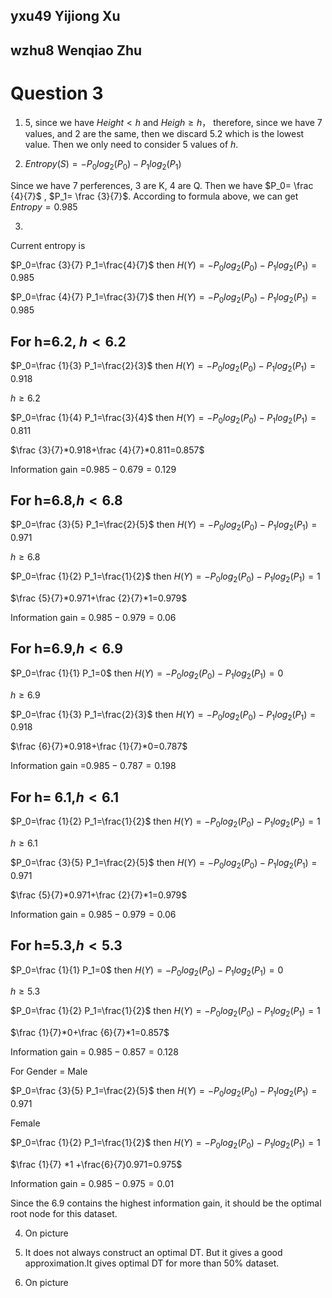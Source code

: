 ## yxu49 Yijiong Xu

## wzhu8 Wenqiao Zhu
# Question 3

1.   5, since we have $Height <h$ and $Heigh ≥ h$， therefore, since we have 7 values, and 2 are the same, then we discard 5.2 which is the lowest value. Then we only need to consider 5 values of $h$.

2.   $Entropy(S)=-P_{0} log_2(P_0)-P_1log_2(P_1)$

Since we have 7 perferences, 3 are K, 4 are Q. Then we have $P_0= \frac {4}{7}$ , $P_1= \frac {3}{7}$. According to formula above, we can get $Entropy = 0.985$ 


3. 
Current entropy is

 $P_0=\frac {3}{7} P_1=\frac{4}{7}$ then $H(Y)=-P_{0} log_2(P_0)-P_1log_2(P_1)=0.985$


 $P_0=\frac {4}{7} P_1=\frac{3}{7}$ then $H(Y)=-P_{0} log_2(P_0)-P_1log_2(P_1)=0.985$


## For h=6.2, $h<6.2$

 $P_0=\frac {1}{3} P_1=\frac{2}{3}$ then $H(Y)=-P_{0} log_2(P_0)-P_1log_2(P_1)=0.918$

 $h≥6.2$

 $P_0=\frac {1}{4} P_1=\frac{3}{4}$ then $H(Y)=-P_{0} log_2(P_0)-P_1log_2(P_1)=0.811$

$\frac {3}{7}*0.918+\frac {4}{7}*0.811=0.857$ 

Information gain =$0.985-0.679=0.129$

## For h=6.8,$h<6.8$

 $P_0=\frac {3}{5} P_1=\frac{2}{5}$ then $H(Y)=-P_{0} log_2(P_0)-P_1log_2(P_1)=0.971$

$h≥6.8$

 $P_0=\frac {1}{2} P_1=\frac{1}{2}$ then $H(Y)=-P_{0} log_2(P_0)-P_1log_2(P_1)=1$

$\frac {5}{7}*0.971+\frac {2}{7}*1=0.979$

Information gain = $0.985-0.979=0.06$ 

## For h=6.9,$h<6.9$

 $P_0=\frac {1}{1} P_1=0$ then $H(Y)=-P_{0} log_2(P_0)-P_1log_2(P_1)=0$


$h≥6.9$

 $P_0=\frac {1}{3} P_1=\frac{2}{3}$ then $H(Y)=-P_{0} log_2(P_0)-P_1log_2(P_1)=0.918$

$\frac {6}{7}*0.918+\frac {1}{7}*0=0.787$

Information gain =$0.985-0.787=0.198$


## For h= 6.1,$h<6.1$

 $P_0=\frac {1}{2} P_1=\frac{1}{2}$ then $H(Y)=-P_{0} log_2(P_0)-P_1log_2(P_1)=1$

$h≥6.1$

 $P_0=\frac {3}{5} P_1=\frac{2}{5}$ then $H(Y)=-P_{0} log_2(P_0)-P_1log_2(P_1)=0.971$

$\frac {5}{7}*0.971+\frac {2}{7}*1=0.979$

Information gain = $0.985-0.979=0.06$ 


## For h=5.3,$h<5.3$

 $P_0=\frac {1}{1} P_1=0$ then $H(Y)=-P_{0} log_2(P_0)-P_1log_2(P_1)=0$

$h≥5.3$

 $P_0=\frac {1}{2} P_1=\frac{1}{2}$ then $H(Y)=-P_{0} log_2(P_0)-P_1log_2(P_1)=1$

$\frac {1}{7}*0+\frac {6}{7}*1=0.857$

Information gain = $0.985-0.857=0.128$

For Gender = Male

 $P_0=\frac {3}{5} P_1=\frac{2}{5}$ then $H(Y)=-P_{0} log_2(P_0)-P_1log_2(P_1)=0.971$

Female

 $P_0=\frac {1}{2} P_1=\frac{1}{2}$ then $H(Y)=-P_{0} log_2(P_0)-P_1log_2(P_1)=1$

$\frac {1}{7} *1 +\frac{6}{7}0.971=0.975$

Information gain = $0.985-0.975=0.01$


Since the 6.9 contains the highest information gain, it should be the optimal root node for this dataset. 



4. On picture

5.   It does not always construct an optimal DT. But it gives a good approximation.It gives optimal DT for more than 50% dataset.

6. On picture
